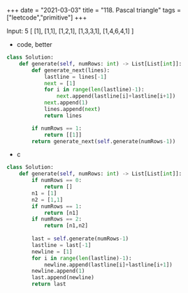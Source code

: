 +++
date = "2021-03-03"
title = "118. Pascal triangle"
tags = ["leetcode","primitive"]
+++

Input: 5 
[
     [1],
    [1,1],
   [1,2,1],
  [1,3,3,1],
 [1,4,6,4,1]
]

- code, better
```py
class Solution:
    def generate(self, numRows: int) -> List[List[int]]:
        def generate_next(lines):
            lastline = lines[-1]
            next = [1]
            for i in range(len(lastline)-1):
                next.append(lastline[i]+lastline[i+1])
            next.append(1)
            lines.append(next)
            return lines

        if numRows == 1:
            return [[1]] 
        return generate_next(self.generate(numRows-1))

```
- c
```py
class Solution:
    def generate(self, numRows: int) -> List[List[int]]:
        if numRows == 0:
            return []
        n1 = [1]
        n2 = [1,1]
        if numRows == 1:
            return [n1]
        if numRows == 2:
            return [n1,n2]
        
        last = self.generate(numRows-1)
        lastline = last[-1]
        newline = [1]
        for i in range(len(lastline)-1):
            newline.append(lastline[i]+lastline[i+1])
        newline.append(1)    
        last.append(newline)
        return last
```
